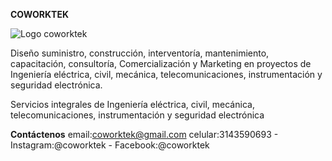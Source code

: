   **COWORKTEK**
  
![Logo coworktek](https://github.com/user-attachments/assets/12e5d952-2a3f-4550-a3e1-9163c716fbd6)

Diseño suministro, construcción, interventoría, mantenimiento, capacitación, consultoría, Comercialización y Marketing en  proyectos de Ingeniería eléctrica, civil, mecánica, telecomunicaciones, instrumentación y seguridad electrónica. 

Servicios integrales de Ingeniería eléctrica, civil, mecánica, telecomunicaciones, instrumentación y seguridad electrónica

**Contáctenos**
email:coworktek@gmail.com
celular:3143590693 -
Instagram:@coworktek -
Facebook:@coworktek


